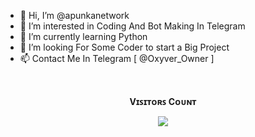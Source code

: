 - 👋 Hi, I’m @apunkanetwork
- 👀 I’m interested in Coding And Bot Making In Telegram 
- 🌱 I’m currently learning Python 
- 💞️ I’m looking For Some Coder to start a Big Project
- 📫 Contact Me In Telegram [ @Oxyver_Owner ]

<!---
apunkanetwork/apunkanetwork is a ✨ special ✨ repository because its `README.md` (this file) appears on your GitHub profile.
You can click the Preview link to take a look at your changes.
--->
<br><p align="center"><b>Vɪꜱɪᴛᴏʀꜱ Cᴏᴜɴᴛ</b></p>  
<p align="center"><img align="center" src="https://profile-counter.glitch.me/{Clinton-Abraham}/count.svg"/></p> 

<div align="center">
